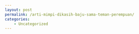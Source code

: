 ```yaml
---
layout: post
permalink: /arti-mimpi-dikasih-baju-sama-teman-perempuan/
categories:
    - Uncategorized
---
```


